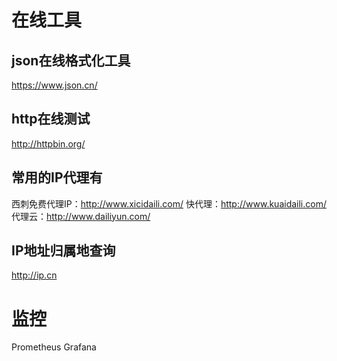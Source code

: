 # 在线工具   
## json在线格式化工具
https://www.json.cn/     
## http在线测试
http://httpbin.org/
## 常用的IP代理有
西刺免费代理IP：http://www.xicidaili.com/
快代理：http://www.kuaidaili.com/
代理云：http://www.dailiyun.com/
## IP地址归属地查询
http://ip.cn     

# 监控
Prometheus
Grafana

